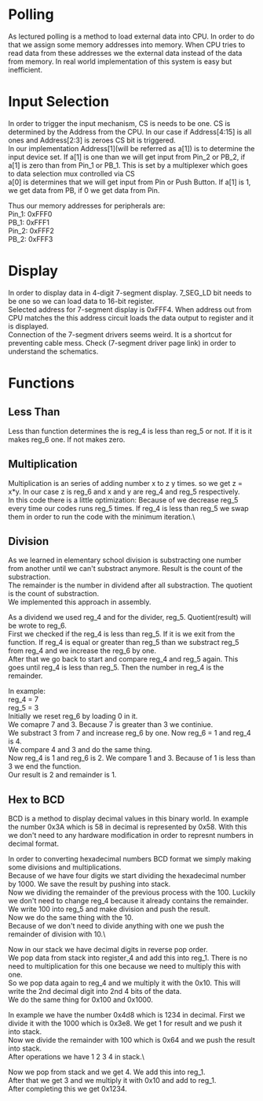 
# Polling

As lectured polling is a method to load external data into CPU. In order to do that we assign some memory addresses into memory. When CPU tries to read data from these addresses we the external data instead of the data from memory. In real world implementation of this system is easy but inefficient.

# Input Selection

In order to trigger the input mechanism, CS is needs to be one. CS is determined by the Address from the CPU. In our case if Address[4:15] is all ones and Address[2:3] is zeroes CS bit is triggered. \
In our implementation Address[1](will be referred as a[1]) is to determine the input device set. If a[1] is one than we will get input from Pin_2 or PB_2, if a[1] is zero than from Pin_1 or PB_1. This is set by a multiplexer which goes to data selection mux controlled via CS \
a[0] is determines that we will get input from Pin or Push Button. If a[1] is 1, we get data from PB, if 0 we get data from Pin.

Thus our memory addresses for peripherals are: \
Pin_1:  0xFFF0 \
PB_1:   0xFFF1 \
Pin_2:  0xFFF2 \
PB_2:   0xFFF3

# Display
In order to display data in 4-digit 7-segment display. 7_SEG_LD bit needs to be one so we can load data to 16-bit register. \
Selected address for 7-segment display is 0xFFF4. When address out from CPU matches the this address circuit loads the data output to register and it is displayed. \
Connection of the 7-segment drivers seems weird. It is a shortcut for preventing cable mess. Check (7-segment driver page link) in order to understand the schematics.

# Functions

## Less Than

Less than function determines the is reg_4 is less than reg_5 or not. If it is it makes reg_6 one. If not makes zero.


## Multiplication

Multiplication is an series of adding number x to z y times. so we get z = x*y. In our case z is reg_6 and x and y are reg_4 and reg_5 respectively. \
In this code there is a little optimization: Because of we decrease reg_5 every time our codes runs reg_5 times. If reg_4 is less than reg_5 we swap them in order to run the code with the minimum iteration.\

## Division

As we learned in elementary school division is substracting one number from another until we can't substract anymore. Result is the count of the substraction.\
The remainder is the number in dividend after all substraction. The quotient is the count of substraction.\
We implemented this approach in assembly.

As a dividend we used reg_4 and for the divider, reg_5. Quotient(result) will be wrote to reg_6.\
First we checked if the reg_4 is less than reg_5. If it is we exit from the function.
If reg_4 is equal or greater than reg_5 than we substract reg_5 from reg_4 and we increase the reg_6 by one.\
After that we go back to start and compare reg_4 and reg_5 again. This goes until reg_4 is less than reg_5. Then the number in reg_4 is the remainder.

In example: \
reg_4 = 7 \
reg_5 = 3 \
Initially we reset reg_6 by loading 0 in it. \
We comapre 7 and 3. Because 7 is greater than 3 we continiue. \
We substract 3 from 7 and increase reg_6 by one. Now reg_6 = 1 and reg_4 is 4. \
We compare 4 and 3 and do the same thing. \
Now reg_4 is 1 and reg_6 is 2. We compare 1 and 3. Because of 1 is less than 3 we end the function. \
Our result is 2 and remainder is 1.

## Hex to BCD

BCD is a method to display decimal values in this binary world. In example the number 0x3A which is 58 in decimal is represented by 0x58. With this we don't need to any hardware modification in order to represnt numbers in decimal format.

In order to converting hexadecimal numbers BCD format we simply making some divisions and multiplications.\
Because of we have four digits we start dividing the hexadecimal number by 1000. We save the result by pushing into stack.\
Now we dividing the remainder of the previous process with the 100. Luckily we don't need to change reg_4 because it already contains the remainder. We write 100 into reg_5 and make division and push the result.\
Now we do the same thing with the 10.\
Because of we don't need to divide anything with one we push the remainder of division with 10.\

Now in our stack we have decimal digits in reverse pop order. \
We pop data from stack into register_4 and add this into reg_1. There is no need to multiplication for this one because we need to multiply this with one.\
So we pop data again to reg_4 and we multiply it with the 0x10. This will write the 2nd decimal digit into 2nd 4 bits of the data. \
We do the same thing for 0x100 and 0x1000.

In example we have the number 0x4d8 which is 1234 in decimal. 
First we divide it with the 1000 which is 0x3e8. We get 1 for result and we push it into stack.\
Now we divide the remainder with 100 which is 0x64 and we push the result into stack.\
After operations we have 1 2 3 4 in stack.\

Now we pop from stack and we get 4. We add this into reg_1. \
After that we get 3 and we multiply it with 0x10 and add to reg_1.\
After completing this we get 0x1234.

